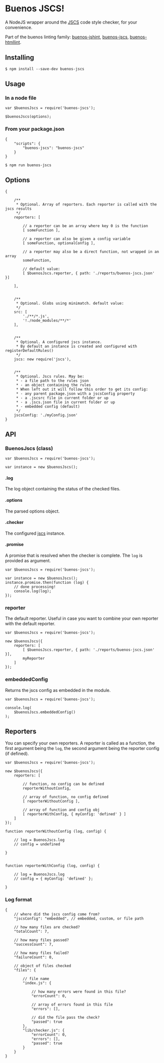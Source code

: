 # Buenos JSCS!

A NodeJS wrapper around the [JSCS](https://www.npmjs.com/package/jscs) code style checker, for your convenience.

Part of the buenos linting family: [buenos-jshint](https://www.npmjs.com/package/buenos-jshint), [buenos-jscs](https://www.npmjs.com/package/buenos-jscs), [buenos-htmllint](https://www.npmjs.com/package/buenos-htmllint).

## Installing

```
$ npm install --save-dev buenos-jscs 
```

## Usage

### In a node file

```
var $buenosJscs = require('buenos-jscs');

$buenosJscs(options);
```

### From your package.json

```
{
    "scripts": {
        "buenos-jscs": "buenos-jscs"
    }
}
```

```
$ npm run buenos-jscs
```

## Options

```
{

    /**
     * Optional. Array of reporters. Each reporter is called with the jscs results
     */
    reporters: [
    
        // a reporter can be an array where key 0 is the function 
        [ someFunction ],
        
        // a reporter can also be given a config variable
        [ someFunction, optionalConfig ],
        
        // a reporter may also be a direct function, not wrapped in an array
        someFunction,
        
        // default value:
        [ $buenosJscs.reporter, { path: './reports/buenos-jscs.json' }]
        
    ],
    
    
    /**
     * Optional. Globs using minimatch. default value:
     */
    src: [
        './**/*.js',
        '!./node_modules/**/*'
    ],
    
    
    /**
     * Optional. A configured jscs instance.
     * By default an instance is created and configured with registerDefaultRules()
     */
    jscs: new require('jscs'),
    
    
    /**
     * Optional. Jscs rules. May be:
     * - a file path to the rules json
     * - an object containing the rules
     * When left out it will follow this order to get its config:
     * - any parent package.json with a jscsConfig property
     * - a .jscsrc file in current folder or up
     * - a .jscs.json file in current folder or up
     * - embedded config (default)
     */
    jscsConfig: './myConfig.json'
}
```

## API

### BuenosJscs (class)

```
var $buenosJscs = require('buenos-jscs');

var instance = new $buenosJscs();
```

#### .log

The log object containing the status of the checked files.

#### .options

The parsed options object.

#### .checker

The configured [jscs](https://www.npmjs.com/package/jscs) instance. 

#### .promise

A promise that is resolved when the checker is complete. The `log` is provided as argument.

```
var $buenosJscs = require('buenos-jscs');

var instance = new $buenosJscs();
instance.promise.then(function (log) {
    // done processing!
    console.log(log);
});
```

### reporter

The default reporter. Useful in case you want to combine your own reporter with the default reporter.

```
var $buenosJscs = require('buenos-jscs');

new $buenosJscs({
    reporters: [
        [ $buenosJscs.reporter, { path: './reports/buenos-jscs.json' }],
        myReporter
    ]
});
```

### embeddedConfig

Returns the jscs config as embedded in the module.

```
var $buenosJscs = require('buenos-jscs');

console.log(
    $buenosJscs.embeddedConfig()
);
```

## Reporters

You can specify your own reporters. A reporter is called as a function, the first argument being the `log`, the
second argument being the reporter config (if defined).

```
var $buenosJscs = require('buenos-jscs');

new $buenosJscs({
    reporters: [
    
        // function, no config can be defined
        reporterWithoutConfig,
        
        // array of function, no config defined 
        [ reporterWithoutConfig ],
        
        // array of function and config obj
        [ reporterWithConfig, { myConfig: 'defined' } ]
    ]
});

function reporterWithoutConfig (log, config) {
    
    // log = BuenosJscs.log
    // config = undefined
    
}


function reporterWithConfig (log, config) {
    
    // log = BuenosJscs.log
    // config = { myConfig: 'defined' };
    
}
```

### Log format

```
{
    // where did the jscs config come from?
    "jscsConfig": "embedded", // embedded, custom, or file path
    
    // how many files are checked?
    "totalCount": 7,
    
    // how many files passed?
    "successCount": 7,
    
    // how many files failed?
    "failureCount": 0,
    
    // object of files checked
    "files": {
    
        // file name
        "index.js": {
        
            // how many errors were found in this file?
            "errorCount": 0,
            
            // array of errors found in this file
            "errors": [],
            
            // did the file pass the check?
            "passed": true
        },
        "lib/checker.js": {
            "errorCount": 0,
            "errors": [],
            "passed": true
        }
    }
}
```
